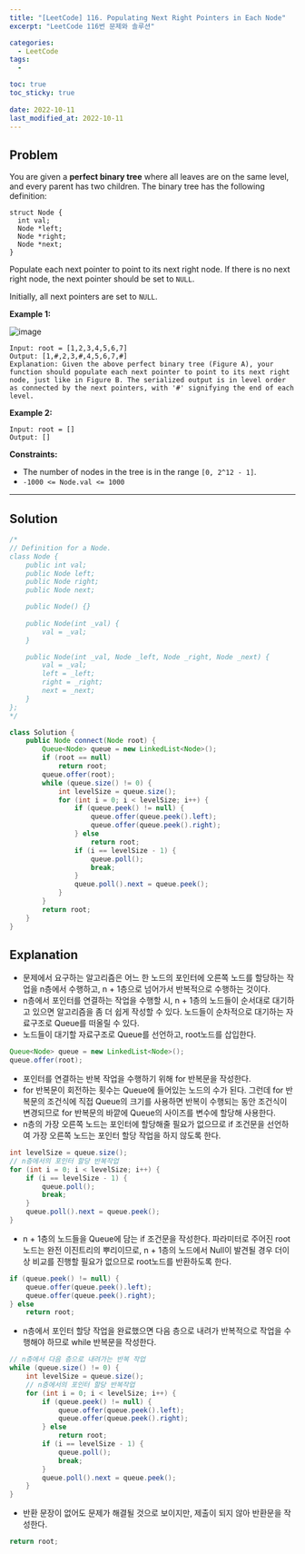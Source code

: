 ```yaml
---
title: "[LeetCode] 116. Populating Next Right Pointers in Each Node"
excerpt: "LeetCode 116번 문제와 솔루션"

categories:
  - LeetCode
tags:
  - 

toc: true
toc_sticky: true
 
date: 2022-10-11
last_modified_at: 2022-10-11
---
```

## **Problem**
You are given a **perfect binary tree** where all leaves are on the same level, and every parent has two children. The binary tree has the following definition:
```
struct Node {
  int val;
  Node *left;
  Node *right;
  Node *next;
}
```
Populate each next pointer to point to its next right node. If there is no next right node, the next pointer should be set to `NULL`.

Initially, all next pointers are set to `NULL`.

**Example 1:**

![image](https://user-images.githubusercontent.com/107045604/195007444-0782bd80-c56e-48e3-8285-c70067ba9feb.png)

```
Input: root = [1,2,3,4,5,6,7]
Output: [1,#,2,3,#,4,5,6,7,#]
Explanation: Given the above perfect binary tree (Figure A), your function should populate each next pointer to point to its next right node, just like in Figure B. The serialized output is in level order as connected by the next pointers, with '#' signifying the end of each level.
```
**Example 2:**
```
Input: root = []
Output: []
```
**Constraints:**
- The number of nodes in the tree is in the range `[0, 2^12 - 1]`.
- `-1000 <= Node.val <= 1000`

---
## **Solution**
```java
/*
// Definition for a Node.
class Node {
    public int val;
    public Node left;
    public Node right;
    public Node next;

    public Node() {}
    
    public Node(int _val) {
        val = _val;
    }

    public Node(int _val, Node _left, Node _right, Node _next) {
        val = _val;
        left = _left;
        right = _right;
        next = _next;
    }
};
*/

class Solution {
    public Node connect(Node root) {
        Queue<Node> queue = new LinkedList<Node>();
        if (root == null)
            return root;
        queue.offer(root);
        while (queue.size() != 0) {
            int levelSize = queue.size();
            for (int i = 0; i < levelSize; i++) {
                if (queue.peek() != null) {
                    queue.offer(queue.peek().left);
                    queue.offer(queue.peek().right);
                } else
                    return root;
                if (i == levelSize - 1) {
                    queue.poll();
                    break;
                }
                queue.poll().next = queue.peek();
            }
        }
        return root;
    }
}
```
## **Explanation**
- 문제에서 요구하는 알고리즘은 어느 한 노드의 포인터에 오른쪽 노드를 할당하는 작업을 n층에서 수행하고, n + 1층으로 넘어가서 반복적으로 수행하는 것이다.
- n층에서 포인터를 연결하는 작업을 수행할 시, n + 1층의 노드들이 순서대로 대기하고 있으면 알고리즘을 좀 더 쉽게 작성할 수 있다. 노드들이 순차적으로 대기하는 자료구조로 Queue를 떠올릴 수 있다.
- 노드들이 대기할 자료구조로 Queue를 선언하고, root노드를 삽입한다.
```java
Queue<Node> queue = new LinkedList<Node>();
queue.offer(root);
```
- 포인터를 연결하는 반복 작업을 수행하기 위해 for 반복문을 작성한다.
- for 반복문이 회전하는 횟수는 Queue에 들어있는 노드의 수가 된다. 그런데 for 반복문의 조건식에 직접 Queue의 크기를 사용하면 반복이 수행되는 동안 조건식이 변경되므로 for 반복문의 바깥에 Queue의 사이즈를 변수에 할당해 사용한다.
- n층의 가장 오른쪽 노드는 포인터에 할당해줄 필요가 없으므로 if 조건문을 선언하여 가장 오른쪽 노드는 포인터 할당 작업을 하지 않도록 한다.
```java
int levelSize = queue.size();
// n층에서의 포인터 할당 반복작업
for (int i = 0; i < levelSize; i++) {
    if (i == levelSize - 1) {
        queue.poll();
        break;
    }
    queue.poll().next = queue.peek();
}
```
- n + 1층의 노드들을 Queue에 담는 if 조건문을 작성한다. 파라미터로 주어진 root노드는 완전 이진트리의 뿌리이므로, n + 1층의 노드에서 Null이 발견될 경우 더이상 비교를 진행할 필요가 없으므로 root노드를 반환하도록 한다.
```java
if (queue.peek() != null) {
    queue.offer(queue.peek().left);
    queue.offer(queue.peek().right);
} else
    return root;
```
- n층에서 포인터 할당 작업을 완료했으면 다음 층으로 내려가 반복적으로 작업을 수행해야 하므로 while 반복문을 작성한다.
```java
// n층에서 다음 층으로 내려가는 반복 작업
while (queue.size() != 0) {
    int levelSize = queue.size();
    // n층에서의 포인터 할당 반복작업
    for (int i = 0; i < levelSize; i++) {
        if (queue.peek() != null) {
            queue.offer(queue.peek().left);
            queue.offer(queue.peek().right);
        } else
            return root;
        if (i == levelSize - 1) {
            queue.poll();
            break;
        }
        queue.poll().next = queue.peek();
    }
}
```
- 반환 문장이 없어도 문제가 해결될 것으로 보이지만, 제출이 되지 않아 반환문을 작성한다.
```java
return root;
```